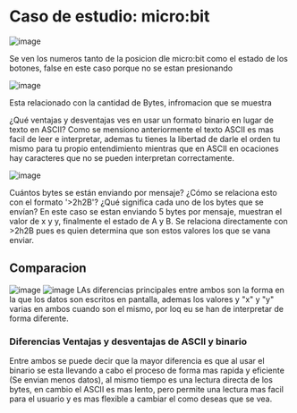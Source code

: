 # Caso de estudio: micro:bit

![image](https://github.com/user-attachments/assets/86c9956e-ed98-459e-bbce-92ada09b2298)

Se ven los numeros tanto de la posicion dle micro:bit como el estado de los botones, false en este caso porque no se estan presionando

![image](https://github.com/user-attachments/assets/07851123-200d-4b24-a34c-a8b1216b9254)

Esta relacionado con la cantidad de Bytes, infromacion que se muestra

¿Qué ventajas y desventajas ves en usar un formato binario en lugar de texto en ASCII?
Como se mensiono anteriormente el texto ASCII es mas facil de leer e interpretar, ademas tu tienes la libertad de darle el orden tu mismo para tu propio entendimiento mientras que en ASCII en ocaciones hay caracteres que no se pueden interpretan correctamente.


![image](https://github.com/user-attachments/assets/8b115b7b-c347-413b-b0db-f8362e957cca)

Cuántos bytes se están enviando por mensaje? ¿Cómo se relaciona esto con el formato '>2h2B'? ¿Qué significa cada uno de los bytes que se envían?
En este caso se estan enviando 5 bytes por mensaje, muestran el valor de x y y, finalmente el estado de A y B. Se relaciona directamente con >2h2B pues es quien determina que son estos valores los que se vana enviar. 

## Comparacion

![image](https://github.com/user-attachments/assets/505d280e-c446-445a-a1a5-d0244ea7c0b3)
![image](https://github.com/user-attachments/assets/fbeb2c06-d1bd-4826-9687-ec6ca2266cb2)
LAs diferencias principales entre ambos son la forma en la que los datos son escritos en pantalla, ademas los valores y "x" y "y" varias en ambos cuando son el mismo, por loq eu se han de interpretar de forma diferente.

### Diferencias Ventajas y desventajas de ASCII y binario
Entre ambos se puede decir que la mayor diferencia es que al usar el binario se esta llevando a cabo el proceso de forma mas rapida y eficiente (Se envian menos datos), al mismo tiempo es una lectura directa de los bytes, en cambio el ASCII es mas lento, pero permite una lectura mas facil para el usuario y es mas flexible a cambiar el como deseas que se vea. 
